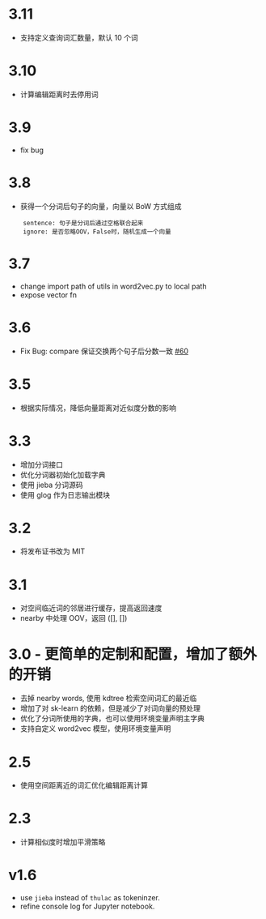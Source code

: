 # 3.11

- 支持定义查询词汇数量，默认 10 个词

# 3.10

- 计算编辑距离时去停用词

# 3.9

- fix bug

# 3.8

- 获得一个分词后句子的向量，向量以 BoW 方式组成

```
    sentence: 句子是分词后通过空格联合起来
    ignore: 是否忽略OOV，False时，随机生成一个向量
```

# 3.7

- change import path of utils in word2vec.py to local path
- expose vector fn

# 3.6

- Fix Bug: compare 保证交换两个句子后分数一致 [#60](https://github.com/huyingxi/Synonyms/issues/60)

# 3.5

- 根据实际情况，降低向量距离对近似度分数的影响

# 3.3

- 增加分词接口
- 优化分词器初始化加载字典
- 使用 jieba 分词源码
- 使用 glog 作为日志输出模块

# 3.2

- 将发布证书改为 MIT

# 3.1

- 对空间临近词的邻居进行缓存，提高返回速度
- nearby 中处理 OOV，返回 ([], [])

# 3.0 - 更简单的定制和配置，增加了额外的开销

- 去掉 nearby words, 使用 kdtree 检索空间词汇的最近临
- 增加了对 sk-learn 的依赖，但是减少了对词向量的预处理
- 优化了分词所使用的字典，也可以使用环境变量声明主字典
- 支持自定义 word2vec 模型，使用环境变量声明

# 2.5

- 使用空间距离近的词汇优化编辑距离计算

# 2.3

- 计算相似度时增加平滑策略

# v1.6

- use `jieba` instead of `thulac` as tokeninzer.
- refine console log for Jupyter notebook.
